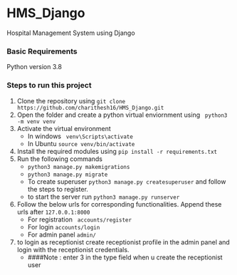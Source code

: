 # HMS_Django
Hospital Management System using Django 

### Basic Requirements
Python version 3.8

### Steps to run this project
1. Clone the repository using ``` git clone https://github.com/charithesh16/HMS_Django.git ```
2. Open the folder and create a python virtual enviornment using 
``` python3 -m venv venv```
3. Activate the virtual environment
   - In windows ``` venv\Scripts\activate```
   - In Ubuntu ```source venv/bin/activate```
4. Install the required modules using ``` pip install -r requirements.txt ```
5. Run the following commands 
   - ```python3 manage.py makemigrations```
   - ```python3 manage.py migrate```
   - To create superuser ```python3 manage.py createsuperuser``` and follow the steps to register.
   - to start the server run ```python3 manage.py runserver```
6. Follow the below urls for corresponding functionalities. Append these urls after ```127.0.0.1:8000```
   - For registration ``` accounts/register```
   - For login ```accounts/login```
   - For admin panel ```admin/```
7. to login as receptionist create receptionist profile in the admin panel and login with the receptionist credentials.
   - ####Note : enter 3 in the type field when u create the receptionist user
